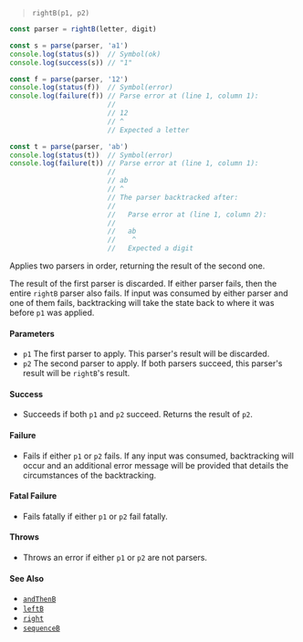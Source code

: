 <!--
 Copyright (c) 2020 Thomas J. Otterson
 
 This software is released under the MIT License.
 https://opensource.org/licenses/MIT
-->

> `rightB(p1, p2)`

```javascript
const parser = rightB(letter, digit)

const s = parse(parser, 'a1')
console.log(status(s))  // Symbol(ok)
console.log(success(s)) // "1"

const f = parse(parser, '12')
console.log(status(f))  // Symbol(error)
console.log(failure(f)) // Parse error at (line 1, column 1):
                        //
                        // 12
                        // ^
                        // Expected a letter

const t = parse(parser, 'ab')
console.log(status(t))  // Symbol(error)
console.log(failure(t)) // Parse error at (line 1, column 1):
                        //
                        // ab
                        // ^
                        // The parser backtracked after:
                        //
                        //   Parse error at (line 1, column 2):
                        //
                        //   ab
                        //    ^
                        //   Expected a digit
```

Applies two parsers in order, returning the result of the second one.

The result of the first parser is discarded. If either parser fails, then the entire `rightB` parser also fails. If input was consumed by either parser and one of them fails, backtracking will take the state back to where it was before `p1` was applied.

#### Parameters

* `p1` The first parser to apply. This parser's result will be discarded.
* `p2` The second parser to apply. If both parsers succeed, this parser's result will be `rightB`'s result.

#### Success

* Succeeds if both `p1` and `p2` succeed. Returns the result of `p2`.

#### Failure

* Fails if either `p1` or `p2` fails. If any input was consumed, backtracking will occur and an additional error message will be provided that details the circumstances of the backtracking.

#### Fatal Failure

* Fails fatally if either `p1` or `p2` fail fatally.

#### Throws

* Throws an error if either `p1` or `p2` are not parsers.

#### See Also

* [`andThenB`](andthenb.md)
* [`leftB`](leftb.md)
* [`right`](rightb.md)
* [`sequenceB`](sequenceb.md)